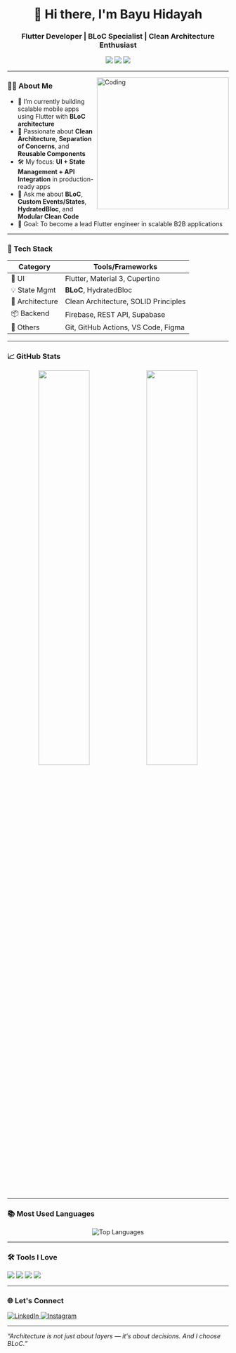 <h1 align="center">👋 Hi there, I'm Bayu Hidayah</h1>
<h3 align="center">Flutter Developer | BLoC Specialist | Clean Architecture Enthusiast</h3>

<p align="center">
  <img src="https://img.shields.io/badge/Flutter-Expert-blue?logo=flutter&logoColor=white" />
  <img src="https://img.shields.io/badge/Dart-Language-blue?logo=dart&logoColor=white" />
  <img src="https://img.shields.io/badge/BLoC-Pattern-3982d9?logo=flutter&logoColor=white" />
</p>

---

<img align="right" alt="Coding" width="300" src="https://media.giphy.com/media/qgQUggAC3Pfv687qPC/giphy.gif" />

### 👨‍💻 About Me
- 🔭 I’m currently building scalable mobile apps using Flutter with **BLoC architecture**
- 🧠 Passionate about **Clean Architecture**, **Separation of Concerns**, and **Reusable Components**
- 🛠️ My focus: **UI + State Management + API Integration** in production-ready apps
- 💬 Ask me about **BLoC**, **Custom Events/States**, **HydratedBloc**, and **Modular Clean Code**
- 🎯 Goal: To become a lead Flutter engineer in scalable B2B applications

---

### 🔧 Tech Stack

| Category         | Tools/Frameworks |
|------------------|------------------|
| 💙 UI            | Flutter, Material 3, Cupertino |
| 💡 State Mgmt    | **BLoC**, HydratedBloc |
| 🧱 Architecture   | Clean Architecture, SOLID Principles |
| 📦 Backend       | Firebase, REST API, Supabase |
| 🧰 Others         | Git, GitHub Actions, VS Code, Figma |

---

### 📈 GitHub Stats

<p align="center">
  <img width="48%" src="https://github-readme-stats.vercel.app/api?username=bayuhnm&show_icons=true&theme=blueberry&hide_border=true" />
  <img width="48%" src="https://github-readme-streak-stats.herokuapp.com/?user=bayuhnm&theme=blueberry&hide_border=true" />
</p>

---

### 📚 Most Used Languages

<p align="center">
  <img src="https://github-readme-stats.vercel.app/api/top-langs/?username=YOUR_GITHUB_USERNAME&layout=compact&langs_count=6&theme=blueberry&hide_border=true" alt="Top Languages" />
</p>

---

### 🛠️ Tools I Love

<p>
  <img src="https://img.shields.io/badge/Flutter-Framework-blue?style=for-the-badge&logo=flutter&logoColor=white" />
  <img src="https://img.shields.io/badge/Dart-Language-blue?style=for-the-badge&logo=dart&logoColor=white" />
  <img src="https://img.shields.io/badge/BLoC-State_Management-3982d9?style=for-the-badge" />
  <img src="https://img.shields.io/badge/Firebase-Backend-yellow?style=for-the-badge&logo=firebase&logoColor=white" />
</p>

---

### 🌐 Let's Connect

<p>
  <a href="www.linkedin.com/in/bayu-hidayah-nur-muhamad-0754971b6" target="_blank">
    <img alt="LinkedIn" src="https://img.shields.io/badge/LinkedIn-blue?style=flat&logo=linkedin&labelColor=blue">
  </a>
  <a href="https://www.instagram.com/bayuhnm/" target="_blank">
    <img alt="Instagram" src="https://img.shields.io/badge/Instagram-E4405F?style=flat&logo=instagram&logoColor=white">
  </a>
</p>

---

_“Architecture is not just about layers — it's about decisions. And I choose BLoC.”_

